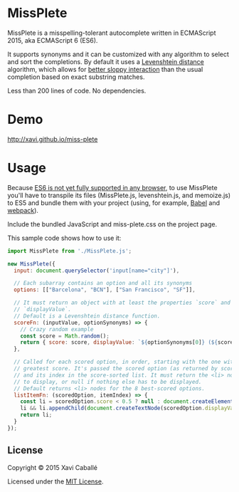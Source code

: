 # MissPlete

MissPlete is a misspelling-tolerant autocomplete written in ECMAScript 2015, aka
ECMAScript 6 (ES6).

It supports synonyms and it can be customized with any algorithm to select and
sort the completions. By default it uses a
[Levenshtein distance](https://en.wikipedia.org/wiki/Levenshtein_distance)
algorithm, which allows for
[better sloppy interaction](https://vimeo.com/28758945#t=11m35s)
than the usual completion based on exact substring matches.

Less than 200 lines of code. No dependencies.

# Demo

http://xavi.github.io/miss-plete

# Usage

Because
[ES6 is not yet fully supported in any browser](https://kangax.github.io/compat-table/es6/),
to use MissPlete you'll have to transpile its files (MissPlete.js,
levenshtein.js, and memoize.js) to ES5 and bundle them with your project (using,
for example, [Babel](https://babeljs.io/) and
[webpack](https://webpack.github.io/)).
 
Include the bundled JavaScript and miss-plete.css on the project page.

This sample code shows how to use it:

```javascript
import MissPlete from './MissPlete.js';

new MissPlete({
  input: document.querySelector('input[name="city"]'),

  // Each subarray contains an option and all its synonyms
  options: [["Barcelona", "BCN"], ["San Francisco", "SF"]],

  // It must return an object with at least the properties `score` and  
  // `displayValue`.
  // Default is a Levenshtein distance function. 
  scoreFn: (inputValue, optionSynonyms) => {
    // Crazy random example
    const score = Math.random();
    return { score: score, displayValue: `${optionSynonyms[0]} (${score})` };
  },

  // Called for each scored option, in order, starting with the one with the
  // greatest score. It's passed the scored option (as returned by scoreFn)
  // and its index in the score-sorted list. It must return the <li> node
  // to display, or null if nothing else has to be displayed.
  // Default returns <li> nodes for the 8 best-scored options.
  listItemFn: (scoredOption, itemIndex) => {
    const li = scoredOption.score < 0.5 ? null : document.createElement("li");
    li && li.appendChild(document.createTextNode(scoredOption.displayValue));
    return li;
  }  
});
```


## License

Copyright © 2015 Xavi Caballé

Licensed under the [MIT License](LICENSE).
